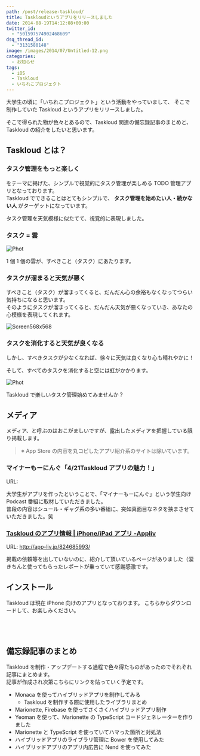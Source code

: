 ```yaml
---
path: /post/release-taskloud/
title: Taskloudというアプリをリリースしました
date: 2014-08-19T14:12:08+00:00
twitter_id:
  - "501597574902468609"
dsq_thread_id:
  - "3131580148"
image: /images/2014/07/Untitled-12.png
categories:
  - お知らせ
tags:
  - iOS
  - Taskloud
  - いちれこプロジェクト
---
```


大学生の頃に「いちれこプロジェクト」という活動をやっていまして、 そこで制作していた Taskloud というアプリをリリースしました。

そこで得られた物が色々とあるので、Taskloud 関連の備忘録記事のまとめと、  
Taskloud の紹介をしたいと思います。

<!--more-->

## Taskloud とは？

### タスク管理をもっと楽しく

をテーマに掲げた、シンプルで視覚的にタスク管理が楽しめる TODO 管理アプリとなっております。  
Taskloud でできることはとてもシンプルで、 **タスク管理を始めたい人・続かない人** がターゲットになっています。

タスク管理を天気模様に似たてて、視覚的に表現しました。

### タスク = 雲

![Phot](/images/2014/08/Photo-2014-08-10-2-10-02.png)

1 個 1 個の雲が、すべきこと（タスク）にあたります。

### タスクが溜まると天気が悪く

すべきこと（タスク）が溜まってくると、だんだん心の余裕もなくなってつらい気持ちになると思います。  
そのようにタスクが溜まってくると、だんだん天気が悪くなっていき、あなたの心模様を表現してくれます。

![Screen568x568](/images/2014/08/screen568x568.jpeg)

### タスクを消化すると天気が良くなる

しかし、すべきタスクが少なくなれば、徐々に天気は良くなり心も晴れやかに！

そして、すべてのタスクを消化すると空には虹がかかります。

![Phot](/images/2014/08/Photo-2014-07-22-22-43-39.png)

Taskloud で楽しいタスク管理始めてみませんか？

## メディア

メディア、と呼ぶのはおこがましいですが、露出したメディアを把握している限り掲載します。

> ※ App Store の内容を丸コピしたアプリ紹介系のサイトは除いています。

### <span class="removed_link" title="http://www.unka-punka.jp/official/Radio/entori/2014/4/21_4_21Taskloudapurino_mei_li.html">マイナーもーにんぐ「4/21Taskloud アプリの魅力！」</span>

URL:

大学生がアプリを作ったということで、「マイナーもーにんぐ」という学生向け Podcast 番組に取材していただきました。  
普段の内容はシュール・ギャグ系の多い番組に、突如真面目なネタを挟まさせていただきました。笑

### [Taskloud のアプリ情報 \| iPhone/iPad アプリ -Appliv](http://app-liv.jp/824685993/)

URL: http://app-liv.jp/824685993/

掲載の依頼等を出していないのに、紹介して頂いているページがありました（涙  
きちんと使ってもらったレポートが乗っていて感謝感激です。

## インストール

Taskloud は現在 iPhone 向けのアプリとなっております。 こちらからダウンロードして、お楽しみください。

<a href="https://itunes.apple.com/jp/app/taskloud/id824685993?mt=8&uo=4" target="itunes_store" style="display:inline-block;overflow:hidden;background:url(https://linkmaker.itunes.apple.com/htmlResources/assets/ja_jp//images/web/linkmaker/badge_appstore-lrg.png) no-repeat;width:135px;height:40px;@media only screen{background-image:url(https://linkmaker.itunes.apple.com/htmlResources/assets/ja_jp//images/web/linkmaker/badge_appstore-lrg.svg);}"></a>

## 備忘録記事のまとめ

Taskloud を制作・アップデートする過程で色々得たものがあったのでそれぞれ記事にまとめます。  
記事が作成され次第こちらにリンクを貼っていく予定です。

- Monaca を使ってハイブリッドアプリを制作してみる
  - Taskloud を制作する際に使用したライブラリまとめ
- Marionette, Firebase を使ってさくさくハイブリッドアプリ制作
- Yeoman を使って、Marionette の TypeScript コードジェネレーターを作りました
- Marionette と TypeScript を使っていてハマった箇所と対処法
- ハイブリッドアプリのライブラリ管理に Bower を使用してみた
- ハイブリッドアプリのアプリ内広告に Nend を使ってみた

